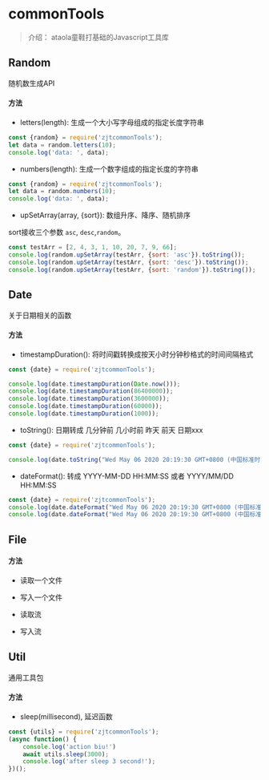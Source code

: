 # commonTools

> 介绍： ataola童鞋打基础的Javascript工具库


## Random

随机数生成API

#### 方法

* letters(length): 生成一个大小写字母组成的指定长度字符串

```js
const {random} = require('zjtcommonTools');
let data = random.letters(10);
console.log('data: ', data);
```

* numbers(length): 生成一个数字组成的指定长度的字符串

```js
const {random} = require('zjtcommonTools');
let data = random.numbers(10);
console.log('data: ', data);
```

* upSetArray(array, {sort}): 数组升序、降序、随机排序

sort接收三个参数 `asc`, `desc`,`random`。

```js
const testArr = [2, 4, 3, 1, 10, 20, 7, 9, 66];
console.log(random.upSetArray(testArr, {sort: 'asc'}).toString());
console.log(random.upSetArray(testArr, {sort: 'desc'}).toString());
console.log(random.upSetArray(testArr, {sort: 'random'}).toString());
```

## Date

关于日期相关的函数

#### 方法

* timestampDuration(): 将时间戳转换成按天小时分钟秒格式的时间间隔格式

```js
const {date} = require('zjtcommonTools');

console.log(date.timestampDuration(Date.now()));
console.log(date.timestampDuration(86400000));
console.log(date.timestampDuration(3600000));
console.log(date.timestampDuration(60000));
console.log(date.timestampDuration(1000));
```

* toString(): 日期转成 几分钟前 几小时前  昨天 前天  日期xxx

```js
const {date} = require('zjtcommonTools');

console.log(date.toString("Wed May 06 2020 20:19:30 GMT+0800 (中国标准时间)"));
```

* dateFormat(): 转成 YYYY-MM-DD HH:MM:SS 或者 YYYY/MM/DD HH:MM:SS
```js
const {date} = require('zjtcommonTools');
console.log(date.dateFormat("Wed May 06 2020 20:19:30 GMT+0800 (中国标准时间)", 'YYYY-MM-DD')); //2020-05-06
console.log(date.dateFormat("Wed May 06 2020 20:19:30 GMT+0800 (中国标准时间)", 'YYYY/MM/DD')); //2020/05/06
```

## File

#### 方法

* 读取一个文件

* 写入一个文件

* 读取流

* 写入流


## Util

通用工具包

#### 方法

* sleep(millisecond), 延迟函数

```js
const {utils} = require('zjtcommonTools');
(async function() {
    console.log('action biu!')
    await utils.sleep(3000);
    console.log('after sleep 3 second!');
})();
```



